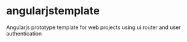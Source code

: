 # angularjstemplate
Angularjs prototype template for web projects using ui router and user authentication

